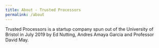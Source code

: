 ```yaml
---
title: About - Trusted Processors
permalink: /about
---
```


Trusted Processors is a startup company spun out of the University of Bristol in July 2019 by Ed Nutting, Andres Amaya Garcia and Professor David May. 
